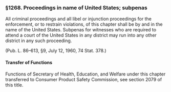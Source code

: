 ### §1268. Proceedings in name of United States; subpenas ###

All criminal proceedings and all libel or injunction proceedings for the enforcement, or to restrain violations, of this chapter shall be by and in the name of the United States. Subpenas for witnesses who are required to attend a court of the United States in any district may run into any other district in any such proceeding.

(Pub. L. 86–613, §9, July 12, 1960, 74 Stat. 378.)

#### Transfer of Functions ####

Functions of Secretary of Health, Education, and Welfare under this chapter transferred to Consumer Product Safety Commission, see section 2079 of this title.